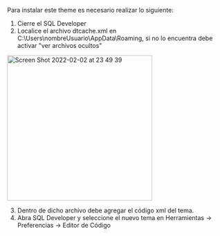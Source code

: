 Para instalar este theme es necesario realizar lo siguiente:

1. Cierre el SQL Developer
2. Localice el archivo dtcache.xml en C:\Users\nombreUsuario\AppData\Roaming, si no lo encuentra debe activar "ver archivos ocultos"

<img width="335" alt="Screen Shot 2022-02-02 at 23 49 39" src="https://user-images.githubusercontent.com/11698932/152288631-a492931c-a20e-40e3-9a36-128f4f0319a4.png">


3. Dentro de dicho archivo debe agregar el código xml del tema.
4. Abra SQL Developer y seleccione el nuevo tema en Herramientas -> Preferencias -> Editor de Código
